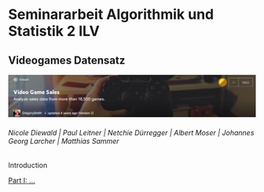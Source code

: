 
# Seminararbeit Algorithmik und Statistik 2 ILV
## Videogames Datensatz
![header](header.png)
###### Nicole Diewald | Paul Leitner | Netchie Dürregger | Albert Moser | Johannes Georg Larcher | Matthias Sammer


Introduction


[Part I: ...](DatavsDecision_ONot_GLMs_embedded.html)
